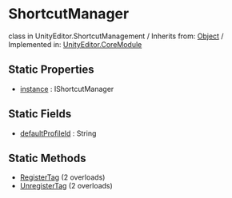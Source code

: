 # ShortcutManager
class in UnityEditor.ShortcutManagement
 / Inherits from: <a href="https://docs.unity3d.com/6000.1/Documentation/ScriptReference/Object.html">Object</a> / Implemented in: <a href="https://docs.unity3d.com/6000.1/Documentation/ScriptReference/UnityEditor.CoreModule.html">UnityEditor.CoreModule</a>

## Static Properties
- <a href="https://docs.unity3d.com/6000.1/Documentation/ScriptReference/ShortcutManager-instance.html">instance</a> : IShortcutManager

## Static Fields
- <a href="https://docs.unity3d.com/6000.1/Documentation/ScriptReference/ShortcutManager-defaultProfileId.html">defaultProfileId</a> : String

## Static Methods
- <a href="https://docs.unity3d.com/6000.1/Documentation/ScriptReference/ShortcutManager.RegisterTag.html">RegisterTag</a> (2 overloads)
- <a href="https://docs.unity3d.com/6000.1/Documentation/ScriptReference/ShortcutManager.UnregisterTag.html">UnregisterTag</a> (2 overloads)
